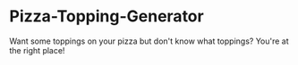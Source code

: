 # Pizza-Topping-Generator
Want some toppings on your pizza but don't know what toppings? You're at the right place!

